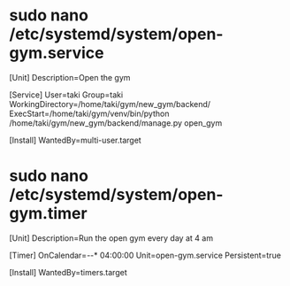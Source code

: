 # sudo nano /etc/systemd/system/open-gym.service

[Unit]
Description=Open the gym

[Service]
User=taki
Group=taki
WorkingDirectory=/home/taki/gym/new_gym/backend/
ExecStart=/home/taki/gym/venv/bin/python /home/taki/gym/new_gym/backend/manage.py open_gym


[Install]
WantedBy=multi-user.target


# sudo nano /etc/systemd/system/open-gym.timer

[Unit]
Description=Run the open gym every day at 4 am

[Timer]
OnCalendar=*-*-* 04:00:00
Unit=open-gym.service
Persistent=true

[Install]
WantedBy=timers.target


